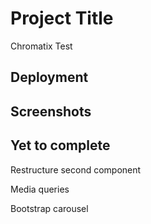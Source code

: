 # Project Title

Chromatix Test

## Deployment
<!-- deploy on netifly for ease of access tbd -->


## Screenshots



## Yet to complete

Restructure second component

Media queries

Bootstrap carousel



